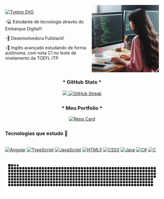 <img align="right" alt="gif" height="220" width="220" src="img/img-ia.jpeg">

[![Typing SVG](https://readme-typing-svg.demolab.com?font=Fira+Code&size=26&pause=1000&color=EB1F6A&random=false&width=580&height=40&lines=%3Ch1%3E+Oie%2C+Eu+sou+J%C3%A9ssica+Neves+%3C%2Fh1%3E)](https://git.io/typing-svg)

-💻 Estudante de tecnologia através do Embarque Digital!!

-📱 Desenvolvedora Fullstack!

-📌 Inglês avançado estudando de forma autônoma, com nota C1 no teste de <br> nivelamento da TOEFL ITP.

</br>

## 

<h3 align="center"> * GitHub Stats * </h3>

<div align="center">
<a href="https://github.com/jessicamdsn">
<img height="170em" src="https://github-readme-stats.vercel.app/api/top-langs/?username=jessicamdsn&layout=compact&bg_color=0D1117&border_color=444&show_icons=true&icon_color=34A049&title_color=EB1F6A&text_color=ffffff" />
<a href="https://git.io/streak-stats">
<img height="170em" src="https://streak-stats.demolab.com?user=jessicamdsn&background=0D1117&border=444&stroke=34A049&ring=EB1F6A&fire=EB1F6A&currStreakNum=34A049&sideNums=ffffff&currStreakLabel=EB1F6A&sideLabels=ffffff&dates=ffffff" alt="GitHub Streak" />
</a>
</div>

## 

<h3 align="center"> * Meu Portfolio * </h3>

<div align="center">
  <a href="https://github.com/jessicamdsn/meu-portfolio">
    <img src="https://github-readme-stats.vercel.app/api/pin/?username=jessicamdsn&repo=meu-portfolio&bg_color=0D1117&border_color=444&show_icons=true&icon_color=34A049&title_color=EB1F6A&text_color=ffffff" alt="Repo Card" />
  </a>
</div>

## 

<h3> Tecnologias que estudo 🚀 </h3>
</br>

<div style="display: inline_block">
    <a href="#"><img align="center" alt="Angular" src="https://img.shields.io/badge/Angular-DD0031?style=for-the-badge&logo=angular&logoColor=white"/></a>
    <a href="#"><img align="center" alt="TypeScript" src="https://img.shields.io/badge/TypeScript-007ACC?style=for-the-badge&logo=typescript&logoColor=white"/></a>
     <a href="#"><img align="center" alt="JavaScript" src="https://img.shields.io/badge/JavaScript-323330?style=for-the-badge&logo=javascript&logoColor=F7DF1E"/></a>
    <a href="#"><img align="center" alt="HTML5" src="https://img.shields.io/badge/HTML5-E34F26?style=for-the-badge&logo=html5&logoColor=white"/></a>
    <a href="#"><img align="center" alt="CSS3" src="https://img.shields.io/badge/CSS3-1572B6?style=for-the-badge&logo=css3&logoColor=white"/></a>
    <a href="#"><img align="center" alt="Java" src="https://img.shields.io/badge/java-%23ED8B00.svg?style=for-the-badge&logo=openjdk&logoColor=white"/></a>
    <a href="#"><img align="center" alt="C#" src="https://img.shields.io/badge/C%23-239120?style=for-the-badge&logo=c-sharp&logoColor=white"/></a>
    <a href="#"><img align="center" alt="C" src="https://img.shields.io/badge/c-%2300599C.svg?style=for-the-badge&logo=c&logoColor=white"/></a>
</div>

## 

<picture align="center">
  <source media="(prefers-color-scheme: dark)" srcset="https://raw.githubusercontent.com/jessicamdsn/jessicamdsn/output/github-contribution-grid-snake-dark.svg">
  <source media="(prefers-color-scheme: light)" srcset="https://raw.githubusercontent.com/jessicamdsn/jessicamdsn/output/github-contribution-grid-snake-dark.svg">
  <img align="center" alt="github contribution grid snake animation" src="https://raw.githubusercontent.com/jessicamdsn/jessicamdsn/output/github-contribution-grid-snake.svg">
</picture>

